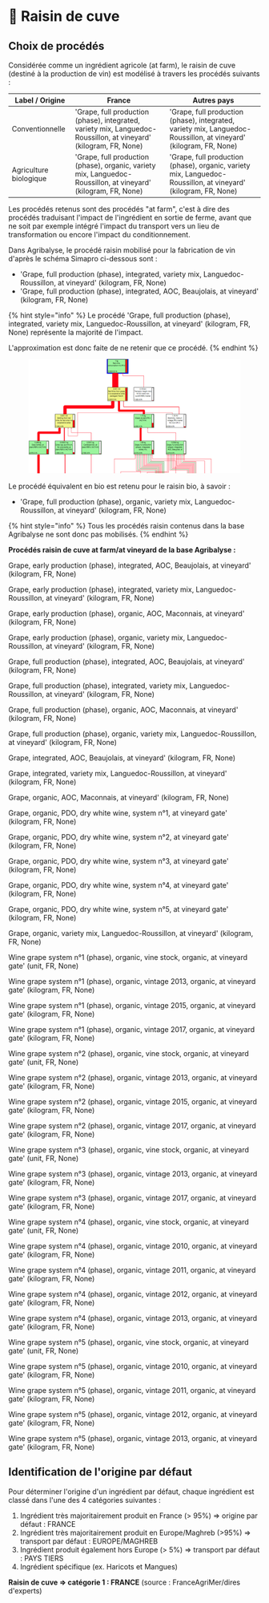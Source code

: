 # 🍇 Raisin de cuve

## Choix de procédés

Considérée comme un ingrédient agricole (at farm), le raisin de cuve (destiné à la production de vin) est modélisé à travers les procédés suivants :&#x20;

| Label / Origine        | France                                                                                                            | Autres pays                                                                                                       |
| ---------------------- | ----------------------------------------------------------------------------------------------------------------- | ----------------------------------------------------------------------------------------------------------------- |
| Conventionnelle        | 'Grape, full production (phase), integrated, variety mix, Languedoc-Roussillon, at vineyard' (kilogram, FR, None) | 'Grape, full production (phase), integrated, variety mix, Languedoc-Roussillon, at vineyard' (kilogram, FR, None) |
| Agriculture biologique | 'Grape, full production (phase), organic, variety mix, Languedoc-Roussillon, at vineyard' (kilogram, FR, None)    | 'Grape, full production (phase), organic, variety mix, Languedoc-Roussillon, at vineyard' (kilogram, FR, None)    |

Les procédés retenus sont des procédés "at farm", c'est à dire des procédés traduisant l'impact de l'ingrédient en sortie de ferme, avant que ne soit par exemple intégré l'impact du transport vers un lieu de transformation ou encore l'impact du conditionnement.



Dans Agribalyse, le procédé raisin mobilisé pour la fabrication de vin d'après le schéma Simapro ci-dessous sont :

* 'Grape, full production (phase), integrated, variety mix, Languedoc-Roussillon, at vineyard' (kilogram, FR, None)&#x20;
* 'Grape, full production (phase), integrated, AOC, Beaujolais, at vineyard' (kilogram, FR, None)

{% hint style="info" %}
Le procédé 'Grape, full production (phase), integrated, variety mix, Languedoc-Roussillon, at vineyard' (kilogram, FR, None) représente la majorité de l'impact.&#x20;

L'approximation est donc faite de ne retenir que ce procédé.
{% endhint %}

<figure><img src="../../.gitbook/assets/raisin de cuve.png" alt=""><figcaption></figcaption></figure>

Le procédé équivalent en bio est retenu pour le raisin bio, à savoir :&#x20;

* 'Grape, full production (phase), organic, variety mix, Languedoc-Roussillon, at vineyard' (kilogram, FR, None)

{% hint style="info" %}
Tous les procédés raisin contenus dans la base Agribalyse ne sont donc pas mobilisés.
{% endhint %}

**Procédés raisin de cuve at farm/at vineyard de la base Agribalyse :**&#x20;

Grape, early production (phase), integrated, AOC, Beaujolais, at vineyard' (kilogram, FR, None)

Grape, early production (phase), integrated, variety mix, Languedoc-Roussillon, at vineyard' (kilogram, FR, None)

Grape, early production (phase), organic, AOC, Maconnais, at vineyard' (kilogram, FR, None)

Grape, early production (phase), organic, variety mix, Languedoc-Roussillon, at vineyard' (kilogram, FR, None)

Grape, full production (phase), integrated, AOC, Beaujolais, at vineyard' (kilogram, FR, None)

Grape, full production (phase), integrated, variety mix, Languedoc-Roussillon, at vineyard' (kilogram, FR, None)

Grape, full production (phase), organic, AOC, Maconnais, at vineyard' (kilogram, FR, None)

Grape, full production (phase), organic, variety mix, Languedoc-Roussillon, at vineyard' (kilogram, FR, None)

Grape, integrated, AOC, Beaujolais, at vineyard' (kilogram, FR, None)

Grape, integrated, variety mix, Languedoc-Roussillon, at vineyard' (kilogram, FR, None)

Grape, organic, AOC, Maconnais, at vineyard' (kilogram, FR, None)

Grape, organic, PDO, dry white wine, system n°1, at vineyard gate' (kilogram, FR, None)

Grape, organic, PDO, dry white wine, system n°2, at vineyard gate' (kilogram, FR, None)

Grape, organic, PDO, dry white wine, system n°3, at vineyard gate' (kilogram, FR, None)

Grape, organic, PDO, dry white wine, system n°4, at vineyard gate' (kilogram, FR, None)

Grape, organic, PDO, dry white wine, system n°5, at vineyard gate' (kilogram, FR, None)

Grape, organic, variety mix, Languedoc-Roussillon, at vineyard' (kilogram, FR, None)

Wine grape system n°1 (phase), organic, vine stock, organic, at vineyard gate' (unit, FR, None)

Wine grape system n°1 (phase), organic, vintage 2013, organic, at vineyard gate' (kilogram, FR, None)

Wine grape system n°1 (phase), organic, vintage 2015, organic, at vineyard gate' (kilogram, FR, None)

Wine grape system n°1 (phase), organic, vintage 2017, organic, at vineyard gate' (kilogram, FR, None)

Wine grape system n°2 (phase), organic, vine stock, organic, at vineyard gate' (unit, FR, None)

Wine grape system n°2 (phase), organic, vintage 2013, organic, at vineyard gate' (kilogram, FR, None)

Wine grape system n°2 (phase), organic, vintage 2015, organic, at vineyard gate' (kilogram, FR, None)

Wine grape system n°2 (phase), organic, vintage 2017, organic, at vineyard gate' (kilogram, FR, None)

Wine grape system n°3 (phase), organic, vine stock, organic, at vineyard gate' (unit, FR, None)

Wine grape system n°3 (phase), organic, vintage 2013, organic, at vineyard gate' (kilogram, FR, None)

Wine grape system n°3 (phase), organic, vintage 2017, organic, at vineyard gate' (kilogram, FR, None)

Wine grape system n°4 (phase), organic, vine stock, organic, at vineyard gate' (unit, FR, None)

Wine grape system n°4 (phase), organic, vintage 2010, organic, at vineyard gate' (kilogram, FR, None)

Wine grape system n°4 (phase), organic, vintage 2011, organic, at vineyard gate' (kilogram, FR, None)

Wine grape system n°4 (phase), organic, vintage 2012, organic, at vineyard gate' (kilogram, FR, None)

Wine grape system n°4 (phase), organic, vintage 2013, organic, at vineyard gate' (kilogram, FR, None)

Wine grape system n°5 (phase), organic, vine stock, organic, at vineyard gate' (unit, FR, None)

Wine grape system n°5 (phase), organic, vintage 2010, organic, at vineyard gate' (kilogram, FR, None)

Wine grape system n°5 (phase), organic, vintage 2011, organic, at vineyard gate' (kilogram, FR, None)

Wine grape system n°5 (phase), organic, vintage 2012, organic, at vineyard gate' (kilogram, FR, None)

Wine grape system n°5 (phase), organic, vintage 2013, organic, at vineyard gate' (kilogram, FR, None)

## Identification de l'origine par défaut

Pour déterminer l'origine d'un ingrédient par défaut, chaque ingrédient est classé dans l'une des 4 catégories suivantes :&#x20;

1. Ingrédient très majoritairement produit en France (> 95%) => origine par défaut : FRANCE
2. Ingrédient très majoritairement produit en Europe/Maghreb (>95%) => transport par défaut : EUROPE/MAGHREB&#x20;
3. Ingrédient produit également hors Europe (> 5%) => transport par défaut : PAYS TIERS
4. Ingrédient spécifique (ex. Haricots et Mangues)&#x20;

**Raisin de cuve => catégorie 1 : FRANCE** (source : FranceAgriMer/dires d'experts)&#x20;




